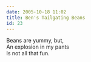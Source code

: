 ```yaml
---
date: 2005-10-18 11:02
title: Ben's Tailgating Beans
id: 23
---
```

Beans are yummy, but, <br>
An explosion in my pants<br>
Is not all that fun.
